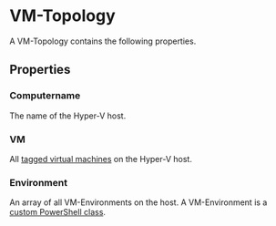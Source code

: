 # VM-Topology

A VM-Topology contains the following properties.

## Properties

### Computername

The name of the Hyper-V host.

### VM

All [tagged virtual machines](Class-VMWithTag.md) on the Hyper-V host.

### Environment

An array of all VM-Environments on the host. A VM-Environment is a [custom PowerShell class](Class-VMEnvironment.md).